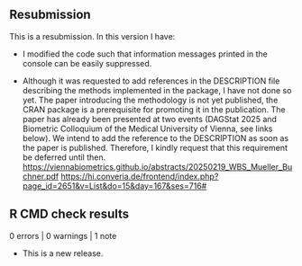 ## Resubmission
This is a resubmission. In this version I have:

* I modified the code such that information messages printed in the console can
be easily suppressed.

* Although it was requested to add references in the DESCRIPTION file describing
the methods implemented in the package, I have not done so yet. The paper 
introducing the methodology is not yet published, the CRAN package is a 
prerequisite for promoting it in the publication. The paper has already been 
presented at two events (DAGStat 2025 and Biometric Colloquium  of the Medical
University of Vienna, see links below). We intend to add the reference to the 
DESCRIPTION as soon as the paper is published. Therefore, I kindly request that 
this requirement be deferred until then.
https://viennabiometrics.github.io/abstracts/20250219_WBS_Mueller_Buchner.pdf
https://hi.converia.de/frontend/index.php?page_id=2651&v=List&do=15&day=167&ses=716#

## R CMD check results

0 errors | 0 warnings | 1 note

* This is a new release.
